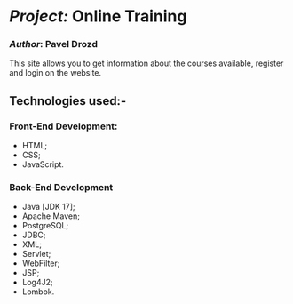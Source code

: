# *Project:* Online Training

### *Author*: Pavel Drozd

This site allows you to get information about the courses available, register and login on the website.


## Technologies used:-
### Front-End Development:
- HTML;
- CSS;
- JavaScript.

### Back-End Development
- Java [JDK 17];
- Apache Maven;
- PostgreSQL;
- JDBC;
- XML;
- Servlet;
- WebFilter;
- JSP;
- Log4J2;
- Lombok.
